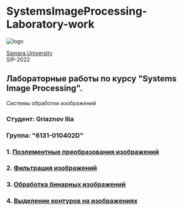 # SystemsImageProcessing-Laboratory-work 
![logo](https://ssau.ru/pagefiles/of_docs/Firm%20blocks_left-gorizont_naimenovanie_Rus.png)

[Samara University](https://ssau.ru/) <br/>
SIP-2022
## Лабораторные работы по курсу "Systems Image Processing". <br/>
Системы обработки изображений <br/>
### Студент: Griaznov Ilia
### Группа: "6131-010402D"

### 1. [Поэлементные преобразования изображений](https://github.com/Dark-MonkGI/ImageProcessing_SAMARA_UNIVERSITY/tree/main/1.%20Element-by-element_image_transformations)
### 2. [Фильтрация изображений](https://github.com/Dark-MonkGI/ImageProcessing_SAMARA_UNIVERSITY/tree/main/2.%20ImageFiltering)
### 3. [Обработка бинарных изображений](https://github.com/Dark-MonkGI/ImageProcessing_SAMARA_UNIVERSITY/tree/main/3.%20Processing_of_binary_images)
### 4. [Выделение контуров на изображениях](https://github.com/Dark-MonkGI/ImageProcessing_SAMARA_UNIVERSITY/tree/main/4.%20Highlighting%20contours)
